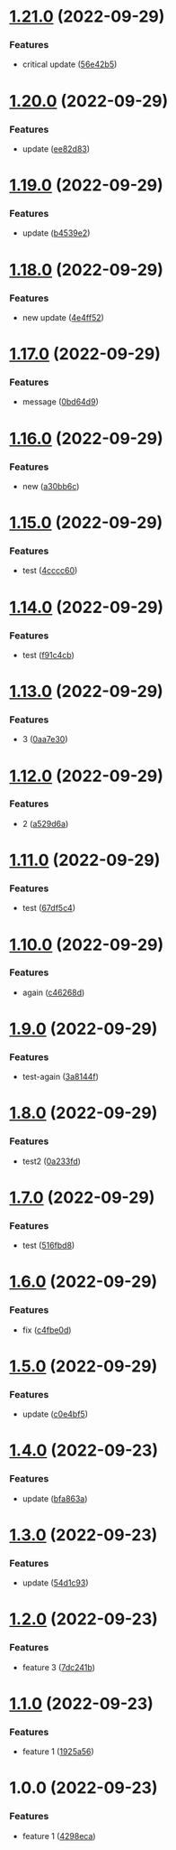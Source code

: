 # [1.21.0](https://github.com/olehmart/java-test-app/compare/v1.20.0...v1.21.0) (2022-09-29)


### Features

* critical update ([56e42b5](https://github.com/olehmart/java-test-app/commit/56e42b511dcb09bdd6eb291cfbab27cfcafe33a2))

# [1.20.0](https://github.com/olehmart/java-test-app/compare/v1.19.0...v1.20.0) (2022-09-29)


### Features

* update ([ee82d83](https://github.com/olehmart/java-test-app/commit/ee82d832b4a7d643e33877c8aac167fe700df695))

# [1.19.0](https://github.com/olehmart/java-test-app/compare/v1.18.0...v1.19.0) (2022-09-29)


### Features

* update ([b4539e2](https://github.com/olehmart/java-test-app/commit/b4539e26603ff2f533a0b8ca77ff301a7497ea1b))

# [1.18.0](https://github.com/olehmart/java-test-app/compare/v1.17.0...v1.18.0) (2022-09-29)


### Features

* new update ([4e4ff52](https://github.com/olehmart/java-test-app/commit/4e4ff524f3d2cad013b0f90fdb770ba52a0e739b))

# [1.17.0](https://github.com/olehmart/java-test-app/compare/v1.16.0...v1.17.0) (2022-09-29)


### Features

* message ([0bd64d9](https://github.com/olehmart/java-test-app/commit/0bd64d91e22c9fa07de6d3d604d373993bb08afd))

# [1.16.0](https://github.com/olehmart/java-test-app/compare/v1.15.0...v1.16.0) (2022-09-29)


### Features

* new ([a30bb6c](https://github.com/olehmart/java-test-app/commit/a30bb6cd3da3025fd126b6baee01ee10bd01132c))

# [1.15.0](https://github.com/olehmart/java-test-app/compare/v1.14.0...v1.15.0) (2022-09-29)


### Features

* test ([4cccc60](https://github.com/olehmart/java-test-app/commit/4cccc6072ca9fe177b553e2d9afaab3529f16ea0))

# [1.14.0](https://github.com/olehmart/java-test-app/compare/v1.13.0...v1.14.0) (2022-09-29)


### Features

* test ([f91c4cb](https://github.com/olehmart/java-test-app/commit/f91c4cbf4e74a6119a77ee0827664cb15602396b))

# [1.13.0](https://github.com/olehmart/java-test-app/compare/v1.12.0...v1.13.0) (2022-09-29)


### Features

* 3 ([0aa7e30](https://github.com/olehmart/java-test-app/commit/0aa7e301837de88661cdf5463afeff5cabf8ba1d))

# [1.12.0](https://github.com/olehmart/java-test-app/compare/v1.11.0...v1.12.0) (2022-09-29)


### Features

* 2 ([a529d6a](https://github.com/olehmart/java-test-app/commit/a529d6ab332442db0424dace241645c7053c8bcd))

# [1.11.0](https://github.com/olehmart/java-test-app/compare/v1.10.0...v1.11.0) (2022-09-29)


### Features

* test ([67df5c4](https://github.com/olehmart/java-test-app/commit/67df5c430686357ae31f70bec49574e961d8cf28))

# [1.10.0](https://github.com/olehmart/java-test-app/compare/v1.9.0...v1.10.0) (2022-09-29)


### Features

* again ([c46268d](https://github.com/olehmart/java-test-app/commit/c46268d93753e979ab86ef01afb09f962a9f14a3))

# [1.9.0](https://github.com/olehmart/java-test-app/compare/v1.8.0...v1.9.0) (2022-09-29)


### Features

* test-again ([3a8144f](https://github.com/olehmart/java-test-app/commit/3a8144fb012acde836c17d0cc6afc9ef214a193d))

# [1.8.0](https://github.com/olehmart/java-test-app/compare/v1.7.0...v1.8.0) (2022-09-29)


### Features

* test2 ([0a233fd](https://github.com/olehmart/java-test-app/commit/0a233fdd1804c57ff7243c3dac4041fdcfeb3dc0))

# [1.7.0](https://github.com/olehmart/java-test-app/compare/v1.6.0...v1.7.0) (2022-09-29)


### Features

* test ([516fbd8](https://github.com/olehmart/java-test-app/commit/516fbd80140ff2c83da77b2446c256c90c2affc7))

# [1.6.0](https://github.com/olehmart/java-test-app/compare/v1.5.0...v1.6.0) (2022-09-29)


### Features

* fix ([c4fbe0d](https://github.com/olehmart/java-test-app/commit/c4fbe0d44df59ac122433f8878e8b477bd70dbf2))

# [1.5.0](https://github.com/olehmart/java-test-app/compare/v1.4.0...v1.5.0) (2022-09-29)


### Features

* update ([c0e4bf5](https://github.com/olehmart/java-test-app/commit/c0e4bf5be72324b31620d0757055a21fc187a66b))

# [1.4.0](https://github.com/olehmart/java-test-app/compare/v1.3.0...v1.4.0) (2022-09-23)


### Features

* update ([bfa863a](https://github.com/olehmart/java-test-app/commit/bfa863af9471ad473f4201f1297d5220a372b6f5))

# [1.3.0](https://github.com/olehmart/java-test-app/compare/v1.2.0...v1.3.0) (2022-09-23)


### Features

* update ([54d1c93](https://github.com/olehmart/java-test-app/commit/54d1c9394277765dd9a4960bb1e19babca1ccd3d))

# [1.2.0](https://github.com/olehmart/java-test-app/compare/v1.1.0...v1.2.0) (2022-09-23)


### Features

* feature 3 ([7dc241b](https://github.com/olehmart/java-test-app/commit/7dc241b7d4dcebc24aa5755dc9da38b8c225e9b8))

# [1.1.0](https://github.com/olehmart/java-test-app/compare/v1.0.0...v1.1.0) (2022-09-23)


### Features

* feature 1 ([1925a56](https://github.com/olehmart/java-test-app/commit/1925a56bdd10cd40a109b1a855d36e8ed643e28d))

# 1.0.0 (2022-09-23)


### Features

* feature 1 ([4298eca](https://github.com/olehmart/java-test-app/commit/4298eca53c453f1f2561fc54342b45ac198d2dff))
